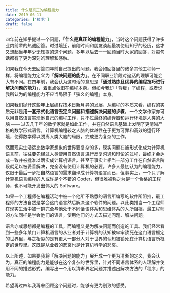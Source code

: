 ```yaml
---
title: 什么是真正的编程能力
date: 2019-06-11
categories: ['技术']
draft: false
---
```


四年前在知乎提过一个问题，「**什么是真正的编程能力**」，当时这个问题获得了许多业内前辈的热诚回答。时过境迁，前段时间和朋友谈起最初使用知乎的经历，这才又想起当年年少无知提的这个问题，多年以后去一一回顾当时大家的回答，对每句话都有了更为深刻的理解和感触。

如果我在今天去回答四年前自己提出的问题，我会如回答里的诸多其他工程师一样，将编程能力定义为「**解决问题的能力**」。在不同职业阶段对这话的理解可能会大有不同。在四年前，我会认为这句话的意思是「**通过熟练且优异的编程技巧进行解决问题的能力**」，着重点依旧在编程本身。但如今我却「背叛」了编程，或者说我所认为的编程能力不应当局限于「狭义的编程」本身。

如果我们抛开这些年上层编程技术日新月异的发展，从编程的本质来看，编程的实质无非是**用一套形式化语言去定义问题和描述解决问题的步骤**。一个文学作家亦可以用自然语言实现他自己的编程工作，只不过最终的编译器和运行环境是人类的大脑 —— 过去几千年的数学家就是如此工作，并在自然语言基础上发明了更清晰严格的数学形式语言。计算机编程较之人脑的优越性在于更为可靠和高效的运行环境，使得数学得以脱离人类大脑的局限，完成更为复杂的工作。

然而现实生活远比数学家想象的世界要复杂的多，现实问题在被形式化成为计算机语言前，往往要先经过人类使用自然语言进行反复沟通和辩论的过程，最终才会达成一致并被批准以落实成计算机语言。甚至于事实上相当一部分工作在自然语言阶段就足以被妥善解决，完全没有使用计算机的必要。许多人最初认为的编程能力，仅限于最后一步把自然语言的需求翻译成计算机语言而已，但事实上，一个只了解计算机语言编程的人或许是个不错的 Coder，但很难被称之为是一个合格的工程师，也不可能开发出伟大的 Software。

如果一个工程师在编程活动中被一个他所不熟悉的语言所编写的软件所阻挡，最工程师的方法自然是学会这门语言然后解决这个软件的问题。以此类推当一个工程师在现实生活中被一群完全与他处于不同话语体系和思维体系的人所阻挡，最工程师的方法同样是学会他们的语言，使用他们的方式去描述问题、解决问题。

语言亦或思想都是编程的工具，而编程又是为解决问题而创造的工具。我们经常看到一些多年某门计算机语言的从业者对于计算机的认知被牢牢锁死在这门语言框定的世界里，与之相似的是有更大一部分人对于世界的认知被锁死在计算机语言所框定的世界里。这既是从业者的悲哀也是计算机科学的悲哀。

以上所述，如果要我将「解决问题的能力」展开成一个更为清晰的定义，我会认为，真正的编程能力是能够在这个复杂的世界里，针对不同语言体系的人理解并使用不同的描述形式，编写出一个用以清晰界定问题并描述出解决方法的「程序」的能力。

希望再过四年我再来回顾这个问题时，能够有更为别致的感受。
